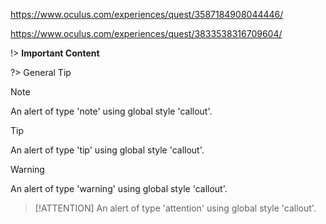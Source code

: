 
https://www.oculus.com/experiences/quest/3587184908044446/

https://www.oculus.com/experiences/quest/3833538316709604/



!> **Important Content**

?> General Tip





> [!NOTE]
> An alert of type 'note' using global style 'callout'.


> [!TIP]
> An alert of type 'tip' using global style 'callout'.


> [!WARNING]
> An alert of type 'warning' using global style 'callout'.


> [!ATTENTION]
> An alert of type 'attention' using global style 'callout'.


